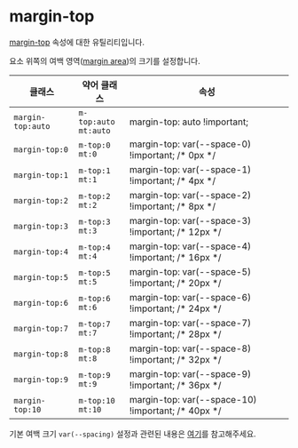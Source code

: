 # margin-top

[margin-top](https://developer.mozilla.org/en-US/docs/Web/CSS/margin-top) 속성에 대한 유틸리티입니다.

요소 위쪽의 여백 영역([margin area](https://developer.mozilla.org/en-US/docs/Web/CSS/CSS_box_model/Introduction_to_the_CSS_box_model#margin_area))의 크기를 설정합니다.

<table>
  <thead>
    <tr>
      <th scope="col">클래스</th>
      <th scope="col">약어 클래스</th>
      <th scope="col">속성</th>
    </tr>
  </thead>
  <tbody>
  <!-- margin-top: auto -->
<tr>
  <td><code>margin-top:auto</code></td>
  <td><code>m-top:auto</code><br><code>mt:auto</code></td>
  <td><span class="code">margin-top: auto !important;</span></td>
</tr>
<tr>
  <td><code>margin-top:0</code></td>
  <td><code>m-top:0</code><br><code>mt:0</code></td>
  <td><span class="code">margin-top: var(--space-0) !important;</span> <span class="c:weak">/* 0px */</span></td>
</tr>
<tr>
  <td><code>margin-top:1</code></td>
  <td><code>m-top:1</code><br><code>mt:1</code></td>
  <td><span class="code">margin-top: var(--space-1) !important;</span> <span class="c:weak">/* 4px */</span></td>
</tr>
<tr>
  <td><code>margin-top:2</code></td>
  <td><code>m-top:2</code><br><code>mt:2</code></td>
  <td><span class="code">margin-top: var(--space-2) !important;</span> <span class="c:weak">/* 8px */</span></td>
</tr>
<tr>
  <td><code>margin-top:3</code></td>
  <td><code>m-top:3</code><br><code>mt:3</code></td>
  <td><span class="code">margin-top: var(--space-3) !important;</span> <span class="c:weak">/* 12px */</span></td>
</tr>
<tr>
  <td><code>margin-top:4</code></td>
  <td><code>m-top:4</code><br><code>mt:4</code></td>
  <td><span class="code">margin-top: var(--space-4) !important;</span> <span class="c:weak">/* 16px */</span></td>
</tr>
<tr>
  <td><code>margin-top:5</code></td>
  <td><code>m-top:5</code><br><code>mt:5</code></td>
  <td><span class="code">margin-top: var(--space-5) !important;</span> <span class="c:weak">/* 20px */</span></td>
</tr>
<tr>
  <td><code>margin-top:6</code></td>
  <td><code>m-top:6</code><br><code>mt:6</code></td>
  <td><span class="code">margin-top: var(--space-6) !important;</span> <span class="c:weak">/* 24px */</span></td>
</tr>
<tr>
  <td><code>margin-top:7</code></td>
  <td><code>m-top:7</code><br><code>mt:7</code></td>
  <td><span class="code">margin-top: var(--space-7) !important;</span> <span class="c:weak">/* 28px */</span></td>
</tr>
<tr>
  <td><code>margin-top:8</code></td>
  <td><code>m-top:8</code><br><code>mt:8</code></td>
  <td><span class="code">margin-top: var(--space-8) !important;</span> <span class="c:weak">/* 32px */</span></td>
</tr>
<tr>
  <td><code>margin-top:9</code></td>
  <td><code>m-top:9</code><br><code>mt:9</code></td>
  <td><span class="code">margin-top: var(--space-9) !important;</span> <span class="c:weak">/* 36px */</span></td>
</tr>
<tr>
  <td><code>margin-top:10</code></td>
  <td><code>m-top:10</code><br><code>mt:10</code></td>
  <td><span class="code">margin-top: var(--space-10) !important;</span> <span class="c:weak">/* 40px */</span></td>
</tr>

  </tbody>

</table>

기본 여백 크기 `var(--spacing)` 설정과 관련된 내용은 [여기](/guide/css-variable-list.html#gap)를 참고해주세요.